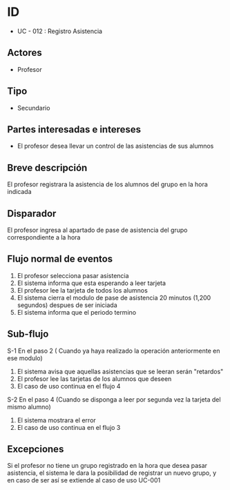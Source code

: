# ID 
- UC - 012 : Registro Asistencia
  
## Actores
- Profesor

## Tipo
- Secundario

## Partes interesadas e intereses
- El profesor desea llevar un control de las asistencias de sus alumnos 

## Breve descripción 
El profesor registrara la asistencia de los alumnos del grupo en la hora indicada

## Disparador
El profesor ingresa al apartado de pase de asistencia del grupo correspondiente a la hora

## Flujo normal de eventos
1. El profesor selecciona pasar asistencia
2. El sistema informa que esta esperando a leer tarjeta
3. El profesor lee la tarjeta de todos los alumnos
4. El sistema cierra el modulo de pase de asistencia 20 minutos (1,200 segundos) despues de ser iniciada
5. El sistema informa que el periodo termino

## Sub-flujo  
S-1 En el paso 2 ( Cuando ya haya realizado la operación anteriormente en ese modulo)
1. El sistema avisa que aquellas asistencias que se leeran serán "retardos"
1. El profesor lee las tarjetas de los alumnos que deseen
1. El caso de uso continua en el flujo 4
   
S-2 En el paso 4 (Cuando se disponga a leer por segunda vez la tarjeta del mismo alumno)
1. El sistema mostrara el error
1. El caso de uso continua en el flujo 3

## Excepciones
Si el profesor no tiene un grupo registrado en la hora que desea pasar asistencia, el sistema le dara la posibilidad de registrar un nuevo grupo, y en caso de ser así se extiende al caso de uso UC-001

  
